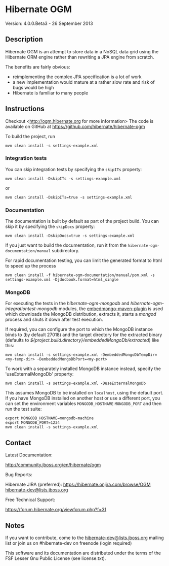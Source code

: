 # Hibernate OGM

Version: 4.0.0.Beta3 - 26 September 2013

## Description

Hibernate OGM is an attempt to store data in a NoSQL data grid using the Hibernate ORM engine rather than rewriting a JPA engine from scratch.

The benefits are fairly obvious:
 - reimplementing the complex JPA specification is a lot of work
 - a new implementation would mature at a rather slow rate and risk of bugs would be high
 - Hibernate is familiar to many people

## Instructions

Checkout <http://ogm.hibernate.org for more information>
The code is available on GitHub at <https://github.com/hibernate/hibernate-ogm>

To build the project, run

    mvn clean install -s settings-example.xml

### Integration tests

You can skip integration tests by specifying the `skipITs` property:

    mvn clean install -DskipITs -s settings-example.xml

or

    mvn clean install -DskipITs=true -s settings-example.xml

### Documentation

The documentation is built by default as part of the project build. You can skip it by specifying the `skipDocs` property:

    mvn clean install -DskipDocs=true -s settings-example.xml

If you just want to build the documentation, run it from the `hibernate-ogm-documentation/manual` subdirectory.

For rapid documentation testing, you can limit the generated format to html to speed up the process

    mvn clean install -f hibernate-ogm-documentation/manual/pom.xml -s settings-example.xml -Djdocbook.format=html_single

### MongoDB

For executing the tests in the _hibernate-ogm-mongodb_ and _hibernate-ogm-integrationtest-mongodb_ modules, the
[embedmongo-maven-plugin](https://github.com/joelittlejohn/embedmongo-maven-plugin) is used which downloads the MongoDB
distribution, extracts it, starts a _mongod_ process and shuts it down after test execution.

If required, you can configure the port to which the MongoDB instance binds to (by default 27018)
and the target directory for the extracted binary (defaults to _${project.build.directory}/embeddedMongoDb/extracted_) like this:

    mvn clean install -s settings-example.xml -DembeddedMongoDbTempDir=<my-temp-dir> -DembeddedMongoDbPort=<my-port>

To work with a separately installed MongoDB instance instead, specify the 'useExternalMongoDb' property:

    mvn clean install -s settings-example.xml -DuseExternalMongoDb

This assumes MongoDB to be installed on `localhost`, using the default port. If you have MongoDB
installed on another host or use a different port, you can set the environment variables
`MONGODB_HOSTNAME` `MONGODB_PORT` and then run the test suite:

    export MONGODB_HOSTNAME=mongodb-machine
    export MONGODB_PORT=1234
    mvn clean install -s settings-example.xml

## Contact

Latest Documentation:

   <http://community.jboss.org/en/hibernate/ogm>

Bug Reports:

   Hibernate JIRA (preferred): <https://hibernate.onjira.com/browse/OGM>
   <hibernate-dev@lists.jboss.org>

Free Technical Support:

   <https://forum.hibernate.org/viewforum.php?f=31>

## Notes

If you want to contribute, come to the <hibernate-dev@lists.jboss.org> mailing list
or join us on #hibernate-dev on freenode (login required)

This software and its documentation are distributed under the terms of the
FSF Lesser Gnu Public License (see license.txt).
